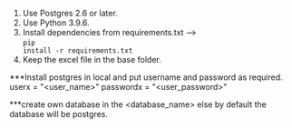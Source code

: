 1. Use Postgres 2.6 or later.
2. Use Python 3.9.6.
3. Install dependencies from requirements.txt --> <br> <code>pip install -r requirements.txt</code>
4. Keep the excel file in the base folder.

***Install postgres in local and put username and password as required.
userx = "<user_name>"
passwordx = "<user_password>"

***create own database in the <database_name> else by default the database will be postgres.